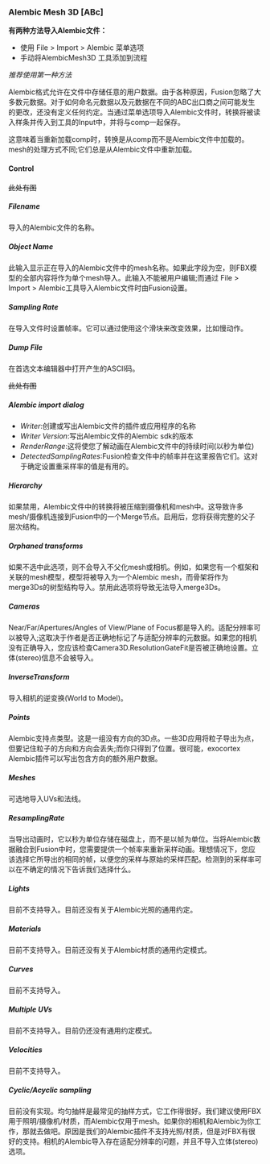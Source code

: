 ### **Alembic Mesh 3D [ABc]**

**有两种方法导入Alembic文件：**

- 使用 File > Import > Alembic 菜单选项
- 手动将AlembicMesh3D 工具添加到流程

*推荐使用第一种方法*

Alembic格式允许在文件中存储任意的用户数据。由于各种原因，Fusion忽略了大多数元数据。对于如何命名元数据以及元数据在不同的ABC出口商之间可能发生的更改，还没有定义任何约定。当通过菜单选项导入Alembic文件时，转换将被读入样条并传入到工具的Input中，并将与comp一起保存。

这意味着当重新加载comp时，转换是从comp而不是Alembic文件中加载的。mesh的处理方式不同;它们总是从Alembic文件中重新加载。

#### Control

~~此处有图~~

##### Filename

导入的Alembic文件的名称。

##### Object Name

此输入显示正在导入的Alembic文件中的mesh名称。如果此字段为空，则FBX模型的全部内容将作为单个mesh导入。此输入不能被用户编辑;而通过 File > Import > Alembic工具导入Alembic文件时由Fusion设置。

##### Sampling Rate

在导入文件时设置帧率。它可以通过使用这个滑块来改变效果，比如慢动作。

##### Dump File

在首选文本编辑器中打开产生的ASCII码。

~~此处有图~~

##### Alembic import dialog

- *Writer*:创建或写出Alembic文件的插件或应用程序的名称
- *Writer Version*:写出Alembic文件的Alembic sdk的版本
- *RenderRange*:这将使您了解动画在Alembic文件中的持续时间(以秒为单位)
- *DetectedSamplingRates*:Fusion检查文件中的帧率并在这里报告它们。这对于确定设置重采样率的值是有用的。

##### Hierarchy

如果禁用，Alembic文件中的转换将被压缩到摄像机和mesh中。这导致许多mesh/摄像机连接到Fusion中的一个Merge节点。启用后，您将获得完整的父子层次结构。

##### Orphaned transforms

如果不选中此选项，则不会导入不父化mesh或相机。例如，如果您有一个框架和关联的mesh模型，模型将被导入为一个Alembic mesh，而骨架将作为merge3Ds的树型结构导入。禁用此选项将导致无法导入merge3Ds。

##### Cameras

Near/Far/Apertures/Angles of View/Plane of Focus都是导入的。适配分辨率可以被导入;这取决于作者是否正确地标记了与适配分辨率的元数据。如果您的相机没有正确导入，您应该检查Camera3D.ResolutionGateFit是否被正确地设置。立体(stereo)信息不会被导入。

##### InverseTransform

导入相机的逆变换(World to Model)。

##### Points

Alembic支持点类型。这是一组没有方向的3D点。一些3D应用将粒子导出为点，但要记住粒子的方向和方向会丢失;而你只得到了位置。很可能，exocortex Alembic插件可以写出包含方向的额外用户数据。

##### Meshes

可选地导入UVs和法线。

##### ResamplingRate

当导出动画时，它以秒为单位存储在磁盘上，而不是以帧为单位。当将Alembic数据融合到Fusion中时，您需要提供一个帧率来重新采样动画。理想情况下，您应该选择它所导出的相同的帧，以便您的采样与原始的采样匹配。检测到的采样率可以在不确定的情况下告诉我们选择什么。

##### Lights

目前不支持导入。目前还没有关于Alembic光照的通用约定。

##### Materials

目前不支持导入。目前还没有关于Alembic材质的通用约定模式。

##### Curves

目前不支持导入。

##### Multiple UVs

目前不支持导入。目前仍还没有通用约定模式。

##### Velocities

目前不支持导入。

##### Cyclic/Acyclic sampling

目前没有实现。均匀抽样是最常见的抽样方式，它工作得很好。我们建议使用FBX用于照明/摄像机/材质，而Alembic仅用于mesh。如果你的相机和Alembic为你工作，那就去做吧。原因是我们的Alembic插件不支持光照/材质，但是对FBX有很好的支持。相机的Alembic导入存在适配分辨率的问题，并且不导入立体(stereo)选项。